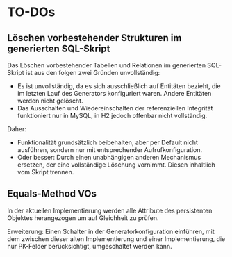 # TO-DOs

## Löschen vorbestehender Strukturen im generierten SQL-Skript

Das Löschen vorbestehender Tabellen und Relationen im generierten SQL-Skript ist aus den folgen zwei Gründen
unvollständig:

* Es ist unvollständig, da es sich ausschließlich auf Entitäten bezieht, die im letzten Lauf des Generators konfiguriert waren.
Andere Entitäten werden nicht gelöscht.
* Das Ausschalten und Wiedereinschalten der referenziellen Integrität funktioniert nur in MySQL, in H2 jedoch offenbar nicht vollständig.

Daher:

* Funktionalität grundsätzlich beibehalten, aber per Default nicht ausführen, sondern nur mit entsprechender Aufrufkonfiguration.
* Oder besser: Durch einen unabhängigen anderen Mechanismus ersetzen, der eine vollständige Löschung vornimmt. Diesen inhaltlich
vom Skript trennen.

## Equals-Method VOs

In der aktuellen Implementierung werden alle Attribute des persistenten Objektes herangezogen um auf Gleichheit zu
prüfen.

Erweiterung: Einen Schalter in der Generatorkonfiguration einführen, mit dem zwischen dieser alten Implementierung und
einer Implementierung, die nur PK-Felder berücksichtigt, umgeschaltet werden kann.